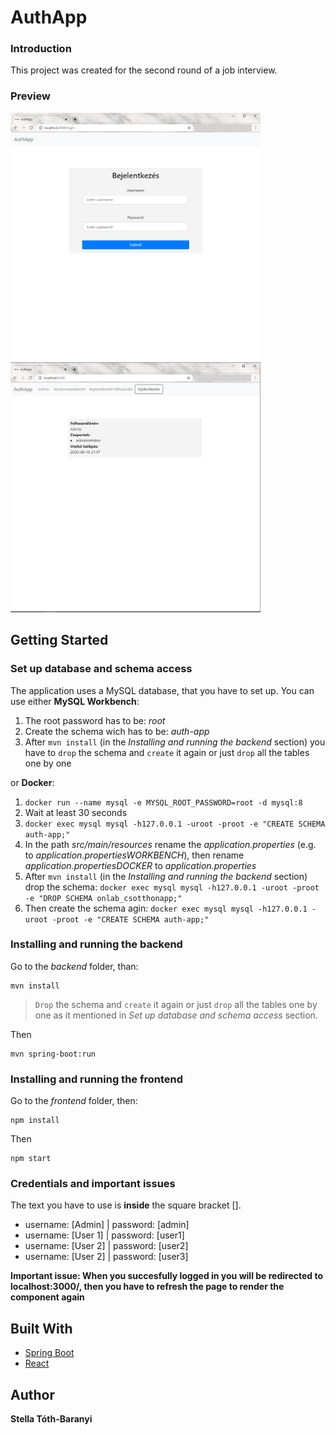 # AuthApp
### Introduction
This project was created for the second round of a job interview.
### Preview
<img src="imgs/01_login.png" width="400"> <img src="imgs/02_home.png" width="400"> 
## Getting Started

### Set up database and schema access
The application uses a MySQL database, that you have to set up. You can use either **MySQL Workbench**:

 1. The root password has to be: *root*
 2. Create the schema wich has to be: *auth-app*
 3. After `mvn install` (in the *Installing and running the backend* section) you have to `drop` the schema and `create` it again or just `drop` all the tables one by one 

or **Docker**:

 1. `docker run --name mysql -e MYSQL_ROOT_PASSWORD=root -d mysql:8`
 2. Wait at least 30 seconds
 3. `docker exec mysql mysql -h127.0.0.1 -uroot -proot -e "CREATE SCHEMA auth-app;"`
 4. In the path *src/main/resources* rename the *application.properties* (e.g. to *application.propertiesWORKBENCH*), then rename *application.propertiesDOCKER* to *application.properties*
 5. After `mvn install` (in the *Installing and running the backend* section) drop the schema: `docker exec mysql mysql -h127.0.0.1 -uroot -proot -e "DROP SCHEMA onlab_csotthonapp;"`
 6. Then create the schema agin: `docker exec mysql mysql -h127.0.0.1 -uroot -proot -e "CREATE SCHEMA auth-app;"`

### Installing and running the backend
Go to the *backend* folder, than:

```
mvn install
```

> `Drop` the schema and `create` it again or just `drop` all the tables one by one as it mentioned in *Set up database and schema access* section.

Then

```
mvn spring-boot:run
```

### Installing and running the frontend

Go to the *frontend* folder, then:
```
npm install
```

Then

```
npm start
```

### Credentials and important issues
The text you have to use is **inside** the square bracket [].
- username: [Admin] | password: [admin]
- username: [User 1] | password: [user1]
- username: [User 2] | password: [user2]
- username: [User 2] | password: [user3]

**Important issue: When you succesfully logged in you will be redirected to localhost:3000/, then you have to refresh the page to render the component again**



## Built With
* [Spring Boot](https://spring.io/projects/spring-boot) 
* [React](https://reactjs.org/) 
## Author

 **Stella Tóth-Baranyi**
